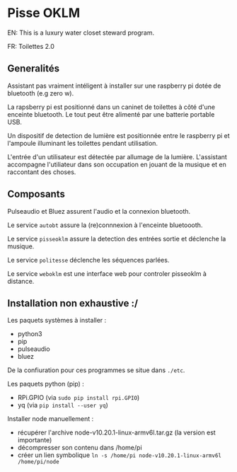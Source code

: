 # Pisse OKLM

EN: This is a luxury water closet steward program.

FR: Toilettes 2.0

## Generalités

Assistant pas vraiment intéligent à installer sur une raspberry pi dotée de bluetooth (e.g zero w).

La rapsberry pi est positionné dans un caninet de toilettes à côté d'une enceinte bluetooth. Le tout peut être alimenté par une batterie portable USB.

Un dispositif de detection de lumière est positionnée entre le raspberry pi et l'ampoule illuminant les toilettes pendant utilisation.

L'entrée d'un utilisateur est détectée par allumage de la lumière. L'assistant accompagne l'utiliateur dans son occupation en jouant de la musique et en raccontant des choses.

## Composants

Pulseaudio et Bluez assurent l'audio et la connexion bluetooth.

Le service `autobt` assure la (re)connnexion à l'enceinte bluetoooth.

Le service `pisseoklm` assure la detection des entrées sortie et déclenche la musique.

Le service `politesse` déclenche les séquences parlées.

Le service `weboklm` est une interface web pour controler pisseoklm à distance.

## Installation non exhaustive :/

Les paquets systèmes à installer :
- python3
- pip
- pulseaudio
- bluez

De la confiuration pour ces programmes se situe dans `./etc`.

Les paquets python (pip) :
- RPi.GPIO (via `sudo pip install rpi.GPIO`)
- yq (via `pip install --user yq`)

Installer node manuellement :
- récupérer l'archive node-v10.20.1-linux-armv6l.tar.gz (la version est importante)
- décompresser son contenu dans /home/pi
- créer un lien symbolique `ln -s /home/pi node-v10.20.1-linux-armv6l /home/pi/node`











